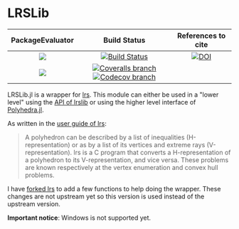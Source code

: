 # LRSLib

| **PackageEvaluator** | **Build Status** | **References to cite** |
|:--------------------:|:----------------:|:----------------------:|
| [![][pkg-0.5-img]][pkg-0.5-url] | [![Build Status][build-img]][build-url] | [![DOI][zenodo-img]][zenodo-url] |
| [![][pkg-0.6-img]][pkg-0.6-url] | [![Coveralls branch][coveralls-img]][coveralls-url] [![Codecov branch][codecov-img]][codecov-url] | |

LRSLib.jl is a wrapper for [lrs](http://cgm.cs.mcgill.ca/~avis/C/lrs.html). This module can either be used in a "lower level" using the [API of lrslib](http://cgm.cs.mcgill.ca/~avis/C/lrslib/lrslib.html) or using the higher level interface of [Polyhedra.jl](https://github.com/JuliaPolyhedra/Polyhedra.jl).

As written in the [user guide of lrs](http://cgm.cs.mcgill.ca/~avis/C/lrslib/USERGUIDE.html#Introduction):
> A polyhedron can be described by a list of inequalities (H-representation) or as by a list of its vertices and extreme rays (V-representation). lrs is a C program that converts a H-representation of a polyhedron to its V-representation, and vice versa.  These problems are known respectively at the vertex enumeration and convex hull problems.

I have [forked lrs](https://github.com/blegat/lrslib) to add a few functions to help doing the wrapper.
These changes are not upstream yet so this version is used instead of the upstream version.

**Important notice**: Windows is not supported yet.

[pkg-0.5-img]: http://pkg.julialang.org/badges/LRSLib_0.5.svg
[pkg-0.5-url]: http://pkg.julialang.org/?pkg=LRSLib
[pkg-0.6-img]: http://pkg.julialang.org/badges/LRSLib_0.6.svg
[pkg-0.6-url]: http://pkg.julialang.org/?pkg=LRSLib

[build-img]: https://travis-ci.org/JuliaPolyhedra/LRSLib.jl.svg?branch=master
[build-url]: https://travis-ci.org/JuliaPolyhedra/LRSLib.jl
[coveralls-img]: https://coveralls.io/repos/github/JuliaPolyhedra/LRSLib.jl/badge.svg?branch=master
[coveralls-url]: https://coveralls.io/github/JuliaPolyhedra/LRSLib.jl?branch=master
[codecov-img]: http://codecov.io/github/JuliaPolyhedra/LRSLib.jl/coverage.svg?branch=master
[codecov-url]: http://codecov.io/github/JuliaPolyhedra/LRSLib.jl?branch=master

[zenodo-url]: https://doi.org/10.5281/zenodo.1214579
[zenodo-img]: https://zenodo.org/badge/DOI/10.5281/zenodo.1214579.svg
